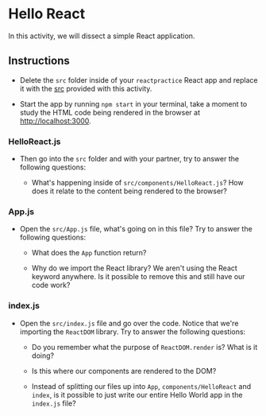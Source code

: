 # Hello React

In this activity, we will dissect a simple React application.

## Instructions

* Delete the `src` folder inside of your `reactpractice` React app and replace it with the [src](Unsolved/src) provided with this activity.

* Start the app by running `npm start` in your terminal, take a moment to study the HTML code being rendered in the browser at [http://localhost:3000](http://localhost:3000).

### HelloReact.js

* Then go into the `src` folder and with your partner, try to answer the following questions:

  * What's happening inside of `src/components/HelloReact.js`? How does it relate to the content being rendered to the browser?

### App.js

* Open the `src/App.js` file, what's going on in this file? Try to answer the following questions:

  * What does the `App` function return?

  * Why do we import the React library? We aren't using the React keyword anywhere. Is it possible to remove this and still have our code work?

### index.js

* Open the `src/index.js` file and go over the code. Notice that we're importing the `ReactDOM` library. Try to answer the following questions:

  * Do you remember what the purpose of `ReactDOM.render` is? What is it doing?

  * Is this where our components are rendered to the DOM?

  * Instead of splitting our files up into `App`, `components/HelloReact` and `index`, is it possible to just write our entire Hello World app in the `index.js` file?
